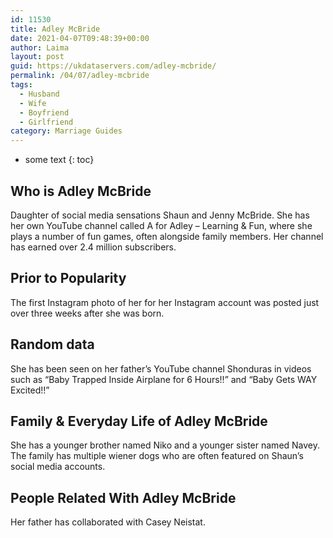 ```yaml
---
id: 11530
title: Adley McBride
date: 2021-04-07T09:48:39+00:00
author: Laima
layout: post
guid: https://ukdataservers.com/adley-mcbride/
permalink: /04/07/adley-mcbride
tags:
  - Husband
  - Wife
  - Boyfriend
  - Girlfriend
category: Marriage Guides
---
```


* some text
{: toc}


## Who is Adley McBride
                  
                  
                  
Daughter of social media sensations Shaun and Jenny McBride. She has her own YouTube channel called A for Adley &#8211; Learning & Fun, where she plays a number of fun games, often alongside family members. Her channel has earned over 2.4 million subscribers. 
                  
              
            
              
            
                
                
                
## Prior to Popularity
                  
                  
                  
The first Instagram photo of her for her Instagram account was posted just over three weeks after she was born. 
                  
              
            
              
            
                
                
                
## Random data
                  
                  
                  
She has been seen on her father&#8217;s YouTube channel Shonduras in videos such as &#8220;Baby Trapped Inside Airplane for 6 Hours!!&#8221; and &#8220;Baby Gets WAY Excited!!&#8221;
                  
              
            
              
            
                
                
                
## Family & Everyday Life of Adley McBride
                  
                  
                  
She has a younger brother named Niko and a younger sister named Navey. The family has multiple wiener dogs who are often featured on Shaun&#8217;s social media accounts. 
                  
              
            
              
            
                
                
                
## People Related With Adley McBride
                  
                  
                  
Her father has collaborated with Casey Neistat.
                  
              
            
              
            
                
              
            
              
              
            
            
              
            
          
          
          